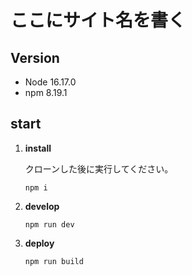# ここにサイト名を書く

## Version
- Node 16.17.0
- npm 8.19.1

## start
1.  **install**  

    クローンした後に実行してください。

    ```
    npm i
    ```

2.  **develop**

    ```
    npm run dev
    ```

3.  **deploy**

    ```
    npm run build
    ```

